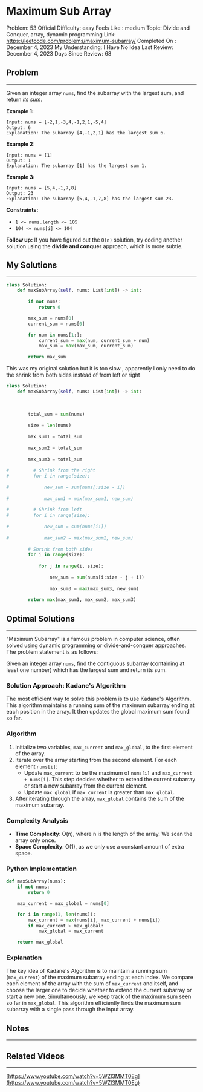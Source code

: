 # Maximum Sub Array

Problem: 53
Official Difficulty: easy
Feels Like : medium
Topic: Divide and Conquer, array, dynamic programming
Link: https://leetcode.com/problems/maximum-subarray/
Completed On : December 4, 2023
My Understanding: I Have No Idea
Last Review: December 4, 2023
Days Since Review: 68

## Problem

---

Given an integer array `nums`, find the subarray with the largest sum, and return *its sum*.

**Example 1:**

```
Input: nums = [-2,1,-3,4,-1,2,1,-5,4]
Output: 6
Explanation: The subarray [4,-1,2,1] has the largest sum 6.

```

**Example 2:**

```
Input: nums = [1]
Output: 1
Explanation: The subarray [1] has the largest sum 1.

```

**Example 3:**

```
Input: nums = [5,4,-1,7,8]
Output: 23
Explanation: The subarray [5,4,-1,7,8] has the largest sum 23.

```

**Constraints:**

- `1 <= nums.length <= 105`
- `104 <= nums[i] <= 104`

**Follow up:** If you have figured out the `O(n)` solution, try coding another solution using the **divide and conquer** approach, which is more subtle.

## My Solutions

---

```python
class Solution:
    def maxSubArray(self, nums: List[int]) -> int:
        
        if not nums:
            return 0

        max_sum = nums[0]  
        current_sum = nums[0]  

        for num in nums[1:]:
            current_sum = max(num, current_sum + num)  
            max_sum = max(max_sum, current_sum)  

        return max_sum
```

This was my original solution but it is too slow , apparently I only need to do the shrink from both sides instead of from left or right

```python
class Solution:
    def maxSubArray(self, nums: List[int]) -> int:
        
        
        
        total_sum = sum(nums)
        
        size = len(nums)
        
        max_sum1 = total_sum 
        
        max_sum2 = total_sum 
        
        max_sum3 = total_sum  
        
#         # Shrink from the right
#         for i in range(size):
            
#             new_sum = sum(nums[:size - i])
            
#             max_sum1 = max(max_sum1, new_sum)
        
#         # Shrink from left
#         for i in range(size):
            
#             new_sum = sum(nums[i:])
            
#             max_sum2 = max(max_sum2, new_sum)
        
        # Shrink from both sides
        for i in range(size):
            
            for j in range(i, size):
                
                new_sum = sum(nums[i:size - j + i])
                
                max_sum3 = max(max_sum3, new_sum)
                
        return max(max_sum1, max_sum2, max_sum3)
```

## Optimal Solutions

---

"Maximum Subarray" is a famous problem in computer science, often solved using dynamic programming or divide-and-conquer approaches. The problem statement is as follows:

Given an integer array `nums`, find the contiguous subarray (containing at least one number) which has the largest sum and return its sum.

### Solution Approach: Kadane's Algorithm

The most efficient way to solve this problem is to use Kadane's Algorithm. This algorithm maintains a running sum of the maximum subarray ending at each position in the array. It then updates the global maximum sum found so far.

### Algorithm

1. Initialize two variables, `max_current` and `max_global`, to the first element of the array.
2. Iterate over the array starting from the second element. For each element `nums[i]`:
    - Update `max_current` to be the maximum of `nums[i]` and `max_current + nums[i]`. This step decides whether to extend the current subarray or start a new subarray from the current element.
    - Update `max_global` if `max_current` is greater than `max_global`.
3. After iterating through the array, `max_global` contains the sum of the maximum subarray.

### Complexity Analysis

- **Time Complexity**: O(n), where n is the length of the array. We scan the array only once.
- **Space Complexity**: O(1), as we only use a constant amount of extra space.

### Python Implementation

```python
def maxSubArray(nums):
    if not nums:
        return 0

    max_current = max_global = nums[0]

    for i in range(1, len(nums)):
        max_current = max(nums[i], max_current + nums[i])
        if max_current > max_global:
            max_global = max_current

    return max_global

```

### Explanation

The key idea of Kadane's Algorithm is to maintain a running sum (`max_current`) of the maximum subarray ending at each index. We compare each element of the array with the sum of `max_current` and itself, and choose the larger one to decide whether to extend the current subarray or start a new one. Simultaneously, we keep track of the maximum sum seen so far in `max_global`. This algorithm efficiently finds the maximum sum subarray with a single pass through the input array.

## Notes

---

## Related Videos

---

[https://www.youtube.com/watch?v=5WZl3MMT0Eg](https://www.youtube.com/watch?v=5WZl3MMT0Eg)